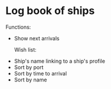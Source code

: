 <h1>Log book of ships</h1>
<p>Functions:</p>
<ul>
<li>Show next arrivals</li>
<p>Wish list:</p> 
<li>Ship's name linking to a ship's profile</li>
<li>Sort by port</li>
<li>Sort by time to arrival</li>
<li>Sort by name</li>
</ul>
